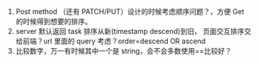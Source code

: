 1. Post method （还有 PATCH/PUT）设计的时候考虑顺序问题？，方便 Get 的时候得到想要的排序。
2. server 默认返回 task 排序从新(timestamp descend)到旧， 页面交互排序交给前端？url 里面的 query 考虑？order=descend OR ascend
3. 比较数字，万一有时候其中一个是 string，会不会多数使用==比较好？
